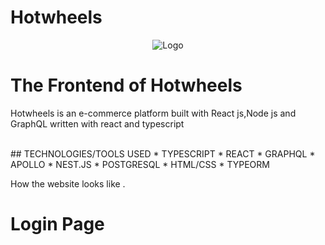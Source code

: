 # Hotwheels

<p align="center" class="h-40 w-40">
  <img src="https://github.com/rajatvohra/Hotwheels-frontend/blob/master/src/images/logo.svg" alt="Logo"/>
</p>

<h1>The Frontend of Hotwheels</h1>
<p>Hotwheels is an e-commerce platform built with React js,Node js and GraphQL written with react and typescript </p>
<br>
##	TECHNOLOGIES/TOOLS USED
* TYPESCRIPT
* REACT
* GRAPHQL
* APOLLO
* NEST.JS
* POSTGRESQL
* HTML/CSS
* TYPEORM

<br>
<p>How the website looks like .
<h1>Login Page</h1>
</p>
